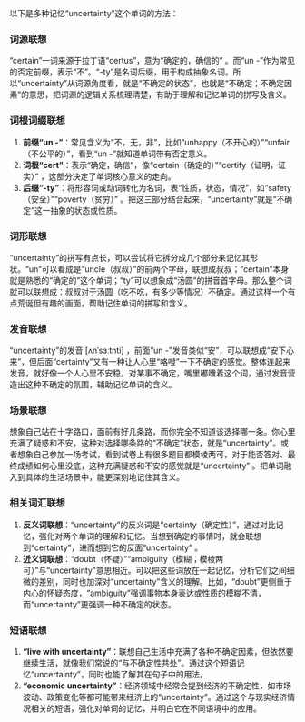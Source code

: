 以下是多种记忆“uncertainty”这个单词的方法：

### 词源联想
“certain”一词来源于拉丁语“certus”，意为“确定的，确信的” 。而“un -”作为常见的否定前缀，表示“不”。“-ty”是名词后缀，用于构成抽象名词。所以“uncertainty”从词源角度看，就是“不确定的状态”，也就是“不确定；不确定因素”的意思，把词源的逻辑关系梳理清楚，有助于理解和记忆单词的拼写及含义。

### 词根词缀联想
1. **前缀“un -”**：常见含义为“不，无，非”，比如“unhappy（不开心的）”“unfair（不公平的）”，看到“un -”就知道单词带有否定意义。
2. **词根“cert”**：表示“确定，确信”，像“certain（确定的）”“certify（证明，证实）” ，这部分决定了单词核心意义的走向。
3. **后缀“-ty”**：将形容词或动词转化为名词，表“性质，状态，情况”，如“safety（安全）”“poverty（贫穷）” 。把这三部分结合起来，“uncertainty”就是“不确定”这一抽象的状态或性质。

### 词形联想
“uncertainty”的拼写有点长，可以尝试将它拆分成几个部分来记忆其形状。“un”可以看成是“uncle（叔叔）”的前两个字母，联想成叔叔；“certain”本身就是熟悉的“确定的”这个单词；“ty”可以想象成“汤圆”的拼音首字母。那么整个词就可以联想成：叔叔对于汤圆（吃不吃，有多少等情况）不确定。通过这样一个有点荒诞但有趣的画面，帮助记住单词的拼写和含义。

### 发音联想
“uncertainty”的发音 [ʌnˈsɜːtnti] ，前面“un -”发音类似“安”，可以联想成“安下心来”，但后面“certainty”又有一种让人心里“咯噔”一下不确定的感觉。整体连起来发音，就好像一个人心里不安稳，对某事不确定，嘴里嘟囔着这个词，通过发音营造出这种不确定的氛围，辅助记忆单词的含义。

### 场景联想
想象自己站在十字路口，面前有好几条路，而你完全不知道该选择哪一条。你心里充满了疑惑和不安，这种对选择哪条路的“不确定”状态，就是“uncertainty”。或者想象自己参加一场考试，看到试卷上有很多题目都模棱两可，对于能否答对、最终成绩如何心里没底，这种充满疑惑和不安的感觉就是“uncertainty” 。把单词融入到具体的生活场景中，能更深刻地记住其含义。

### 相关词汇联想
1. **反义词联想**：“uncertainty”的反义词是“certainty（确定性）”，通过对比记忆，强化对两个单词的理解和记忆。当想到确定的事情时，就会联想到“certainty”，进而想到它的反面“uncertainty” 。
2. **近义词联想**：“doubt（怀疑）”“ambiguity（模糊；模棱两可）”与“uncertainty”意思相近。可以把这些词放在一起记忆，分析它们之间细微的差别，同时也加深对“uncertainty”含义的理解。比如，“doubt”更侧重于内心的怀疑态度，“ambiguity”强调事物本身表达或性质的模糊不清，而“uncertainty”更强调一种不确定的状态。

### 短语联想
1. **“live with uncertainty”**：联想自己生活中充满了各种不确定因素，但依然要继续生活，就像我们常说的“与不确定性共处”。通过这个短语记忆“uncertainty”，同时也能了解其在句子中的用法。
2. **“economic uncertainty”**：经济领域中经常会提到经济的不确定性，如市场波动、政策变化等都可能带来经济上的“uncertainty”。通过这个与现实经济情况相关的短语，强化对单词的记忆，并明白它在不同语境中的应用。 